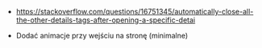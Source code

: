 - https://stackoverflow.com/questions/16751345/automatically-close-all-the-other-details-tags-after-opening-a-specific-detai

- Dodać animacje przy wejściu na stronę (minimalne)
